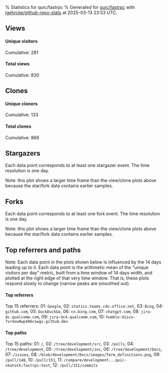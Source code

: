 % Statistics for quic/fastrpc
% Generated for [quic/fastrpc](https://github.com/quic/fastrpc) with [jgehrcke/github-repo-stats](https://github.com/jgehrcke/github-repo-stats) at 2025-03-13 23:53 UTC.


## Views

#### Unique visitors
<div id="chart_views_unique" class="full-width-chart"></div>

Cumulative: 281

#### Total views
<div id="chart_views_total" class="full-width-chart"></div>

Cumulative: 830

<div class="pagebreak-for-print"> </div>

## Clones

#### Unique cloners
<div id="chart_clones_unique" class="full-width-chart"></div>

Cumulative: 133

#### Total clones
<div id="chart_clones_total" class="full-width-chart"></div>

Cumulative: 866



<div class="pagebreak-for-print"> </div>



## Stargazers

Each data point corresponds to at least one stargazer event.
The time resolution is one day.

<div id="chart_stargazers" class="full-width-chart"></div>


Note: this plot shows a larger time frame than the view/clone plots above because the star/fork data contains earlier samples.



## Forks

Each data point corresponds to at least one fork event.
The time resolution is one day.

<div id="chart_forks" class="full-width-chart"></div>


Note: this plot shows a larger time frame than the view/clone plots above because the star/fork data contains earlier samples.



<div class="pagebreak-for-print"> </div>



## Top referrers and paths


Note: Each data point in the plots shown below is influenced by the 14 days
leading up to it. Each data point is the arithmetic mean of the "unique
visitors per day" metric, built from a time window of 14 days width, and
plotted at the right edge of that very time window. That is, these plots
respond slowly to change (narrow peaks are smoothed out).




#### Top referrers


<div id="chart_referrers_top_n_alltime" class="full-width-chart"></div>

Top 15 referrers: 01: `Google`, 02: `statics.teams.cdn.office.net`, 03: `Bing`, 04: `github.com`, 05: `DuckDuckGo`, 06: `cn.bing.com`, 07: `chatgpt.com`, 08: `jira-dc.qualcomm.com`, 09: `jira-dc4.qualcomm.com`, 10: `humble-disco-7vr4xw9wp496cxwgv.github.dev`





#### Top paths


<div id="chart_paths_top_n_alltime" class="full-width-chart"></div>

Top 15 paths: 01: `/`, 02: `/tree/development/src`, 03: `/pulls`, 04: `/tree/development`, 05: `/tree/development/inc`, 06: `/tree/development/Docs`, 07: `/issues`, 08: `/blob/development/Docs/images/Term_definitions.png`, 09: `/pull/148`, 10: `/pull/151`, 11: `/compare/development...quic-vkatoch:fastrpc:test`, 12: `/pull/151/commits`


<script type="text/javascript">
    vegaEmbed('#chart_views_unique', {"$schema": "https://vega.github.io/schema/vega-lite/v4.17.0.json", "config": {"arc": {"fill": "#1b1e23"}, "area": {"fill": "#1b1e23"}, "axisBottom": {"domainColor": "#a9b4c4", "gridColor": "#a9b4c4", "labelColor": "#1b1e23", "labelFont": "relative-mono-11-pitch-pro, Menlo, monospace", "tickColor": "#a9b4c4", "titleColor": "#1b1e23", "titleFont": "relative-mono-11-pitch-pro, Menlo, monospace"}, "axisLeft": {"domainColor": "#a9b4c4", "gridColor": "#a9b4c4", "labelColor": "#1b1e23", "labelFont": "relative-mono-11-pitch-pro, Menlo, monospace", "tickColor": "#a9b4c4", "titleColor": "#1b1e23", "titleFont": "relative-mono-11-pitch-pro, Menlo, monospace"}, "axisX": {"grid": false}, "axisY": {"grid": false, "labelBound": true}, "background": "#FFFFFF", "group": {"fill": "#FFFFFF"}, "header": {"fontWeight": 400, "labelFont": "relative-mono-11-pitch-pro, Menlo, monospace", "titleFont": "relative-mono-11-pitch-pro, Menlo, monospace"}, "legend": {"labelFont": "relative-mono-11-pitch-pro, Menlo, monospace", "symbolSize": 200, "symbolType": "circle", "titleFont": "relative-mono-11-pitch-pro, Menlo, monospace"}, "line": {"color": "#1b1e23", "stroke": "#1b1e23"}, "path": {"stroke": "#1b1e23"}, "point": {"color": "#1b1e23", "cursor": "pointer", "filled": true, "size": 20}, "range": {"category": ["#85a2f7", "#ea9755", "#7eb36a", "#f07071", "#bc85d9", "#e587b6", "#a9b4c4", "#d4c05e", "#64b9c4"]}, "style": {"bar": {"fill": "#1b1e23"}, "text": {"font": "relative-mono-11-pitch-pro, Menlo, monospace", "fontWeight": 400}}, "symbol": {"shape": "circle"}, "title": {"anchor": "start", "font": "relative-mono-11-pitch-pro, Menlo, monospace", "fontWeight": 400}, "trail": {"color": "#1b1e23", "stroke": "#1b1e23"}, "view": {"stroke": null}}, "data": {"name": "data-a05314058d4b49a8aa5b704610fd1dc2"}, "datasets": {"data-a05314058d4b49a8aa5b704610fd1dc2": [{"time": "2025-02-27T00:00:00+00:00", "views_total": 69, "views_unique": 27}, {"time": "2025-02-28T00:00:00+00:00", "views_total": 94, "views_unique": 33}, {"time": "2025-03-01T00:00:00+00:00", "views_total": 11, "views_unique": 10}, {"time": "2025-03-02T00:00:00+00:00", "views_total": 23, "views_unique": 8}, {"time": "2025-03-03T00:00:00+00:00", "views_total": 41, "views_unique": 25}, {"time": "2025-03-04T00:00:00+00:00", "views_total": 130, "views_unique": 31}, {"time": "2025-03-05T00:00:00+00:00", "views_total": 70, "views_unique": 19}, {"time": "2025-03-06T00:00:00+00:00", "views_total": 66, "views_unique": 26}, {"time": "2025-03-07T00:00:00+00:00", "views_total": 38, "views_unique": 11}, {"time": "2025-03-08T00:00:00+00:00", "views_total": 11, "views_unique": 6}, {"time": "2025-03-09T00:00:00+00:00", "views_total": 1, "views_unique": 1}, {"time": "2025-03-10T00:00:00+00:00", "views_total": 42, "views_unique": 17}, {"time": "2025-03-11T00:00:00+00:00", "views_total": 64, "views_unique": 22}, {"time": "2025-03-12T00:00:00+00:00", "views_total": 40, "views_unique": 21}, {"time": "2025-03-13T00:00:00+00:00", "views_total": 130, "views_unique": 24}]}, "encoding": {"tooltip": [{"field": "views_unique", "format": ".1f", "title": "views (u)", "type": "quantitative"}, {"field": "time", "format": "%B %e, %Y", "title": "date", "type": "temporal"}], "x": {"axis": {"labelAngle": 25}, "field": "time", "scale": {"domain": ["2025-02-27", "2025-03-13"]}, "timeUnit": "yearmonthdate", "title": "date", "type": "temporal"}, "y": {"axis": {}, "field": "views_unique", "scale": {"domain": [0, 36.300000000000004], "type": "linear", "zero": true}, "title": "unique views per day", "type": "quantitative"}}, "height": 200, "mark": {"point": true, "type": "line"}, "padding": 10, "width": "container"}, {"actions": false, "renderer": "svg"}).catch(console.error);
vegaEmbed('#chart_views_total', {"$schema": "https://vega.github.io/schema/vega-lite/v4.17.0.json", "config": {"arc": {"fill": "#1b1e23"}, "area": {"fill": "#1b1e23"}, "axisBottom": {"domainColor": "#a9b4c4", "gridColor": "#a9b4c4", "labelColor": "#1b1e23", "labelFont": "relative-mono-11-pitch-pro, Menlo, monospace", "tickColor": "#a9b4c4", "titleColor": "#1b1e23", "titleFont": "relative-mono-11-pitch-pro, Menlo, monospace"}, "axisLeft": {"domainColor": "#a9b4c4", "gridColor": "#a9b4c4", "labelColor": "#1b1e23", "labelFont": "relative-mono-11-pitch-pro, Menlo, monospace", "tickColor": "#a9b4c4", "titleColor": "#1b1e23", "titleFont": "relative-mono-11-pitch-pro, Menlo, monospace"}, "axisX": {"grid": false}, "axisY": {"grid": false, "labelBound": true}, "background": "#FFFFFF", "group": {"fill": "#FFFFFF"}, "header": {"fontWeight": 400, "labelFont": "relative-mono-11-pitch-pro, Menlo, monospace", "titleFont": "relative-mono-11-pitch-pro, Menlo, monospace"}, "legend": {"labelFont": "relative-mono-11-pitch-pro, Menlo, monospace", "symbolSize": 200, "symbolType": "circle", "titleFont": "relative-mono-11-pitch-pro, Menlo, monospace"}, "line": {"color": "#1b1e23", "stroke": "#1b1e23"}, "path": {"stroke": "#1b1e23"}, "point": {"color": "#1b1e23", "cursor": "pointer", "filled": true, "size": 20}, "range": {"category": ["#85a2f7", "#ea9755", "#7eb36a", "#f07071", "#bc85d9", "#e587b6", "#a9b4c4", "#d4c05e", "#64b9c4"]}, "style": {"bar": {"fill": "#1b1e23"}, "text": {"font": "relative-mono-11-pitch-pro, Menlo, monospace", "fontWeight": 400}}, "symbol": {"shape": "circle"}, "title": {"anchor": "start", "font": "relative-mono-11-pitch-pro, Menlo, monospace", "fontWeight": 400}, "trail": {"color": "#1b1e23", "stroke": "#1b1e23"}, "view": {"stroke": null}}, "data": {"name": "data-a05314058d4b49a8aa5b704610fd1dc2"}, "datasets": {"data-a05314058d4b49a8aa5b704610fd1dc2": [{"time": "2025-02-27T00:00:00+00:00", "views_total": 69, "views_unique": 27}, {"time": "2025-02-28T00:00:00+00:00", "views_total": 94, "views_unique": 33}, {"time": "2025-03-01T00:00:00+00:00", "views_total": 11, "views_unique": 10}, {"time": "2025-03-02T00:00:00+00:00", "views_total": 23, "views_unique": 8}, {"time": "2025-03-03T00:00:00+00:00", "views_total": 41, "views_unique": 25}, {"time": "2025-03-04T00:00:00+00:00", "views_total": 130, "views_unique": 31}, {"time": "2025-03-05T00:00:00+00:00", "views_total": 70, "views_unique": 19}, {"time": "2025-03-06T00:00:00+00:00", "views_total": 66, "views_unique": 26}, {"time": "2025-03-07T00:00:00+00:00", "views_total": 38, "views_unique": 11}, {"time": "2025-03-08T00:00:00+00:00", "views_total": 11, "views_unique": 6}, {"time": "2025-03-09T00:00:00+00:00", "views_total": 1, "views_unique": 1}, {"time": "2025-03-10T00:00:00+00:00", "views_total": 42, "views_unique": 17}, {"time": "2025-03-11T00:00:00+00:00", "views_total": 64, "views_unique": 22}, {"time": "2025-03-12T00:00:00+00:00", "views_total": 40, "views_unique": 21}, {"time": "2025-03-13T00:00:00+00:00", "views_total": 130, "views_unique": 24}]}, "encoding": {"tooltip": [{"field": "views_total", "format": ".1f", "title": "views (t)", "type": "quantitative"}, {"field": "time", "format": "%B %e, %Y", "title": "date", "type": "temporal"}], "x": {"axis": {"labelAngle": 25}, "field": "time", "scale": {"domain": ["2025-02-27", "2025-03-13"]}, "timeUnit": "yearmonthdate", "title": "date", "type": "temporal"}, "y": {"axis": {"values": [1, 10, 50, 100, 500, 1000, 5000, 10000]}, "field": "views_total", "scale": {"domain": [0, 143.0], "type": "symlog", "zero": true}, "title": "total views per day", "type": "quantitative"}}, "height": 200, "mark": {"point": true, "type": "line"}, "padding": 10, "width": "container"}, {"actions": false, "renderer": "svg"}).catch(console.error);
vegaEmbed('#chart_clones_unique', {"$schema": "https://vega.github.io/schema/vega-lite/v4.17.0.json", "config": {"arc": {"fill": "#1b1e23"}, "area": {"fill": "#1b1e23"}, "axisBottom": {"domainColor": "#a9b4c4", "gridColor": "#a9b4c4", "labelColor": "#1b1e23", "labelFont": "relative-mono-11-pitch-pro, Menlo, monospace", "tickColor": "#a9b4c4", "titleColor": "#1b1e23", "titleFont": "relative-mono-11-pitch-pro, Menlo, monospace"}, "axisLeft": {"domainColor": "#a9b4c4", "gridColor": "#a9b4c4", "labelColor": "#1b1e23", "labelFont": "relative-mono-11-pitch-pro, Menlo, monospace", "tickColor": "#a9b4c4", "titleColor": "#1b1e23", "titleFont": "relative-mono-11-pitch-pro, Menlo, monospace"}, "axisX": {"grid": false}, "axisY": {"grid": false, "labelBound": true}, "background": "#FFFFFF", "group": {"fill": "#FFFFFF"}, "header": {"fontWeight": 400, "labelFont": "relative-mono-11-pitch-pro, Menlo, monospace", "titleFont": "relative-mono-11-pitch-pro, Menlo, monospace"}, "legend": {"labelFont": "relative-mono-11-pitch-pro, Menlo, monospace", "symbolSize": 200, "symbolType": "circle", "titleFont": "relative-mono-11-pitch-pro, Menlo, monospace"}, "line": {"color": "#1b1e23", "stroke": "#1b1e23"}, "path": {"stroke": "#1b1e23"}, "point": {"color": "#1b1e23", "cursor": "pointer", "filled": true, "size": 20}, "range": {"category": ["#85a2f7", "#ea9755", "#7eb36a", "#f07071", "#bc85d9", "#e587b6", "#a9b4c4", "#d4c05e", "#64b9c4"]}, "style": {"bar": {"fill": "#1b1e23"}, "text": {"font": "relative-mono-11-pitch-pro, Menlo, monospace", "fontWeight": 400}}, "symbol": {"shape": "circle"}, "title": {"anchor": "start", "font": "relative-mono-11-pitch-pro, Menlo, monospace", "fontWeight": 400}, "trail": {"color": "#1b1e23", "stroke": "#1b1e23"}, "view": {"stroke": null}}, "data": {"name": "data-adae018af6935cae70b800f3846cc5ec"}, "datasets": {"data-adae018af6935cae70b800f3846cc5ec": [{"clones_total": 165, "clones_unique": 12, "time": "2025-02-27T00:00:00+00:00"}, {"clones_total": 219, "clones_unique": 16, "time": "2025-02-28T00:00:00+00:00"}, {"clones_total": 137, "clones_unique": 7, "time": "2025-03-01T00:00:00+00:00"}, {"clones_total": 19, "clones_unique": 2, "time": "2025-03-02T00:00:00+00:00"}, {"clones_total": 59, "clones_unique": 8, "time": "2025-03-03T00:00:00+00:00"}, {"clones_total": 53, "clones_unique": 14, "time": "2025-03-04T00:00:00+00:00"}, {"clones_total": 30, "clones_unique": 13, "time": "2025-03-05T00:00:00+00:00"}, {"clones_total": 38, "clones_unique": 14, "time": "2025-03-06T00:00:00+00:00"}, {"clones_total": 23, "clones_unique": 6, "time": "2025-03-07T00:00:00+00:00"}, {"clones_total": 25, "clones_unique": 7, "time": "2025-03-08T00:00:00+00:00"}, {"clones_total": 11, "clones_unique": 1, "time": "2025-03-09T00:00:00+00:00"}, {"clones_total": 16, "clones_unique": 9, "time": "2025-03-10T00:00:00+00:00"}, {"clones_total": 14, "clones_unique": 9, "time": "2025-03-11T00:00:00+00:00"}, {"clones_total": 36, "clones_unique": 7, "time": "2025-03-12T00:00:00+00:00"}, {"clones_total": 21, "clones_unique": 8, "time": "2025-03-13T00:00:00+00:00"}]}, "encoding": {"tooltip": [{"field": "clones_unique", "format": ".1f", "title": "clones (u)", "type": "quantitative"}, {"field": "time", "format": "%B %e, %Y", "title": "date", "type": "temporal"}], "x": {"axis": {"labelAngle": 25}, "field": "time", "scale": {"domain": ["2025-02-27", "2025-03-13"]}, "timeUnit": "yearmonthdate", "title": "date", "type": "temporal"}, "y": {"axis": {}, "field": "clones_unique", "scale": {"domain": [0, 17.6], "type": "linear", "zero": true}, "title": "unique clones per day", "type": "quantitative"}}, "height": 200, "mark": {"point": true, "type": "line"}, "padding": 10, "width": "container"}, {"actions": false, "renderer": "svg"}).catch(console.error);
vegaEmbed('#chart_clones_total', {"$schema": "https://vega.github.io/schema/vega-lite/v4.17.0.json", "config": {"arc": {"fill": "#1b1e23"}, "area": {"fill": "#1b1e23"}, "axisBottom": {"domainColor": "#a9b4c4", "gridColor": "#a9b4c4", "labelColor": "#1b1e23", "labelFont": "relative-mono-11-pitch-pro, Menlo, monospace", "tickColor": "#a9b4c4", "titleColor": "#1b1e23", "titleFont": "relative-mono-11-pitch-pro, Menlo, monospace"}, "axisLeft": {"domainColor": "#a9b4c4", "gridColor": "#a9b4c4", "labelColor": "#1b1e23", "labelFont": "relative-mono-11-pitch-pro, Menlo, monospace", "tickColor": "#a9b4c4", "titleColor": "#1b1e23", "titleFont": "relative-mono-11-pitch-pro, Menlo, monospace"}, "axisX": {"grid": false}, "axisY": {"grid": false, "labelBound": true}, "background": "#FFFFFF", "group": {"fill": "#FFFFFF"}, "header": {"fontWeight": 400, "labelFont": "relative-mono-11-pitch-pro, Menlo, monospace", "titleFont": "relative-mono-11-pitch-pro, Menlo, monospace"}, "legend": {"labelFont": "relative-mono-11-pitch-pro, Menlo, monospace", "symbolSize": 200, "symbolType": "circle", "titleFont": "relative-mono-11-pitch-pro, Menlo, monospace"}, "line": {"color": "#1b1e23", "stroke": "#1b1e23"}, "path": {"stroke": "#1b1e23"}, "point": {"color": "#1b1e23", "cursor": "pointer", "filled": true, "size": 20}, "range": {"category": ["#85a2f7", "#ea9755", "#7eb36a", "#f07071", "#bc85d9", "#e587b6", "#a9b4c4", "#d4c05e", "#64b9c4"]}, "style": {"bar": {"fill": "#1b1e23"}, "text": {"font": "relative-mono-11-pitch-pro, Menlo, monospace", "fontWeight": 400}}, "symbol": {"shape": "circle"}, "title": {"anchor": "start", "font": "relative-mono-11-pitch-pro, Menlo, monospace", "fontWeight": 400}, "trail": {"color": "#1b1e23", "stroke": "#1b1e23"}, "view": {"stroke": null}}, "data": {"name": "data-adae018af6935cae70b800f3846cc5ec"}, "datasets": {"data-adae018af6935cae70b800f3846cc5ec": [{"clones_total": 165, "clones_unique": 12, "time": "2025-02-27T00:00:00+00:00"}, {"clones_total": 219, "clones_unique": 16, "time": "2025-02-28T00:00:00+00:00"}, {"clones_total": 137, "clones_unique": 7, "time": "2025-03-01T00:00:00+00:00"}, {"clones_total": 19, "clones_unique": 2, "time": "2025-03-02T00:00:00+00:00"}, {"clones_total": 59, "clones_unique": 8, "time": "2025-03-03T00:00:00+00:00"}, {"clones_total": 53, "clones_unique": 14, "time": "2025-03-04T00:00:00+00:00"}, {"clones_total": 30, "clones_unique": 13, "time": "2025-03-05T00:00:00+00:00"}, {"clones_total": 38, "clones_unique": 14, "time": "2025-03-06T00:00:00+00:00"}, {"clones_total": 23, "clones_unique": 6, "time": "2025-03-07T00:00:00+00:00"}, {"clones_total": 25, "clones_unique": 7, "time": "2025-03-08T00:00:00+00:00"}, {"clones_total": 11, "clones_unique": 1, "time": "2025-03-09T00:00:00+00:00"}, {"clones_total": 16, "clones_unique": 9, "time": "2025-03-10T00:00:00+00:00"}, {"clones_total": 14, "clones_unique": 9, "time": "2025-03-11T00:00:00+00:00"}, {"clones_total": 36, "clones_unique": 7, "time": "2025-03-12T00:00:00+00:00"}, {"clones_total": 21, "clones_unique": 8, "time": "2025-03-13T00:00:00+00:00"}]}, "encoding": {"tooltip": [{"field": "clones_total", "format": ".1f", "title": "clones (t)", "type": "quantitative"}, {"field": "time", "format": "%B %e, %Y", "title": "date", "type": "temporal"}], "x": {"axis": {"labelAngle": 25}, "field": "time", "scale": {"domain": ["2025-02-27", "2025-03-13"]}, "timeUnit": "yearmonthdate", "title": "date", "type": "temporal"}, "y": {"axis": {"values": [1, 10, 50, 100, 500, 1000, 5000, 10000]}, "field": "clones_total", "scale": {"domain": [0, 240.9], "type": "symlog", "zero": true}, "title": "total clones per day", "type": "quantitative"}}, "height": 200, "mark": {"point": true, "type": "line"}, "padding": 10, "width": "container"}, {"actions": false, "renderer": "svg"}).catch(console.error);
vegaEmbed('#chart_stargazers', {"$schema": "https://vega.github.io/schema/vega-lite/v4.17.0.json", "config": {"arc": {"fill": "#1b1e23"}, "area": {"fill": "#1b1e23"}, "axisBottom": {"domainColor": "#a9b4c4", "gridColor": "#a9b4c4", "labelColor": "#1b1e23", "labelFont": "relative-mono-11-pitch-pro, Menlo, monospace", "tickColor": "#a9b4c4", "titleColor": "#1b1e23", "titleFont": "relative-mono-11-pitch-pro, Menlo, monospace"}, "axisLeft": {"domainColor": "#a9b4c4", "gridColor": "#a9b4c4", "labelColor": "#1b1e23", "labelFont": "relative-mono-11-pitch-pro, Menlo, monospace", "tickColor": "#a9b4c4", "titleColor": "#1b1e23", "titleFont": "relative-mono-11-pitch-pro, Menlo, monospace"}, "axisX": {"grid": false}, "axisY": {"grid": false}, "background": "#FFFFFF", "group": {"fill": "#FFFFFF"}, "header": {"fontWeight": 400, "labelFont": "relative-mono-11-pitch-pro, Menlo, monospace", "titleFont": "relative-mono-11-pitch-pro, Menlo, monospace"}, "legend": {"labelFont": "relative-mono-11-pitch-pro, Menlo, monospace", "symbolSize": 200, "symbolType": "circle", "titleFont": "relative-mono-11-pitch-pro, Menlo, monospace"}, "line": {"color": "#1b1e23", "stroke": "#1b1e23"}, "path": {"stroke": "#1b1e23"}, "point": {"color": "#1b1e23", "cursor": "pointer", "filled": true, "size": 50}, "range": {"category": ["#85a2f7", "#ea9755", "#7eb36a", "#f07071", "#bc85d9", "#e587b6", "#a9b4c4", "#d4c05e", "#64b9c4"]}, "style": {"bar": {"fill": "#1b1e23"}, "text": {"font": "relative-mono-11-pitch-pro, Menlo, monospace", "fontWeight": 400}}, "symbol": {"shape": "circle"}, "title": {"anchor": "start", "font": "relative-mono-11-pitch-pro, Menlo, monospace", "fontWeight": 400}, "trail": {"color": "#1b1e23", "stroke": "#1b1e23"}, "view": {"stroke": null}}, "data": {"name": "data-dc4eece692b70a4600c71e3932bcbb28"}, "datasets": {"data-dc4eece692b70a4600c71e3932bcbb28": [{"stars_cumulative": 1, "time": "2024-05-27T12:08:12+00:00"}, {"stars_cumulative": 2, "time": "2024-05-27T19:47:51+00:00"}, {"stars_cumulative": 3, "time": "2024-05-28T01:46:30+00:00"}, {"stars_cumulative": 4, "time": "2024-05-28T04:14:05+00:00"}, {"stars_cumulative": 5, "time": "2024-05-30T01:06:40+00:00"}, {"stars_cumulative": 6, "time": "2024-06-10T04:11:05+00:00"}, {"stars_cumulative": 7, "time": "2024-06-13T10:37:32+00:00"}, {"stars_cumulative": 8, "time": "2024-06-14T05:40:18+00:00"}, {"stars_cumulative": 9, "time": "2024-06-18T11:07:28+00:00"}, {"stars_cumulative": 10, "time": "2024-07-11T05:55:17+00:00"}, {"stars_cumulative": 11, "time": "2024-08-01T04:18:00+00:00"}, {"stars_cumulative": 12, "time": "2024-08-12T11:48:44+00:00"}, {"stars_cumulative": 13, "time": "2024-08-13T09:34:19+00:00"}, {"stars_cumulative": 14, "time": "2024-09-10T14:24:06+00:00"}, {"stars_cumulative": 15, "time": "2024-10-07T06:14:58+00:00"}, {"stars_cumulative": 16, "time": "2024-10-08T05:19:58+00:00"}, {"stars_cumulative": 17, "time": "2024-10-08T07:19:47+00:00"}, {"stars_cumulative": 18, "time": "2024-10-10T12:31:33+00:00"}, {"stars_cumulative": 19, "time": "2024-10-18T10:50:38+00:00"}, {"stars_cumulative": 20, "time": "2024-12-04T03:10:35+00:00"}, {"stars_cumulative": 21, "time": "2024-12-12T02:51:43+00:00"}, {"stars_cumulative": 22, "time": "2024-12-20T14:04:26+00:00"}, {"stars_cumulative": 23, "time": "2025-01-04T07:35:38+00:00"}, {"stars_cumulative": 24, "time": "2025-02-17T02:29:06+00:00"}, {"stars_cumulative": 25, "time": "2025-02-17T04:25:02+00:00"}, {"stars_cumulative": 26, "time": "2025-02-17T06:24:31+00:00"}, {"stars_cumulative": 27, "time": "2025-02-25T06:37:56+00:00"}, {"stars_cumulative": 28, "time": "2025-03-03T14:04:27+00:00"}, {"stars_cumulative": 29, "time": "2025-03-13T14:38:10+00:00"}]}, "encoding": {"tooltip": [{"field": "stars_cumulative", "format": "d", "title": "stars", "type": "quantitative"}, {"field": "time", "format": "%B %e, %Y", "title": "date", "type": "temporal"}], "x": {"axis": {"labelAngle": 25}, "field": "time", "scale": {"domain": ["2024-05-14", "2025-03-13"]}, "timeUnit": "yearmonthdate", "title": "date", "type": "temporal"}, "y": {"field": "stars_cumulative", "scale": {"domain": [0, 31.900000000000002], "zero": true}, "title": "stargazer count (cumulative)", "type": "quantitative"}}, "height": 300, "mark": {"point": true, "type": "line"}, "padding": 10, "width": "container"}, {"actions": false, "renderer": "svg"}).catch(console.error);
vegaEmbed('#chart_forks', {"$schema": "https://vega.github.io/schema/vega-lite/v4.17.0.json", "config": {"arc": {"fill": "#1b1e23"}, "area": {"fill": "#1b1e23"}, "axisBottom": {"domainColor": "#a9b4c4", "gridColor": "#a9b4c4", "labelColor": "#1b1e23", "labelFont": "relative-mono-11-pitch-pro, Menlo, monospace", "tickColor": "#a9b4c4", "titleColor": "#1b1e23", "titleFont": "relative-mono-11-pitch-pro, Menlo, monospace"}, "axisLeft": {"domainColor": "#a9b4c4", "gridColor": "#a9b4c4", "labelColor": "#1b1e23", "labelFont": "relative-mono-11-pitch-pro, Menlo, monospace", "tickColor": "#a9b4c4", "titleColor": "#1b1e23", "titleFont": "relative-mono-11-pitch-pro, Menlo, monospace"}, "axisX": {"grid": false}, "axisY": {"grid": false}, "background": "#FFFFFF", "group": {"fill": "#FFFFFF"}, "header": {"fontWeight": 400, "labelFont": "relative-mono-11-pitch-pro, Menlo, monospace", "titleFont": "relative-mono-11-pitch-pro, Menlo, monospace"}, "legend": {"labelFont": "relative-mono-11-pitch-pro, Menlo, monospace", "symbolSize": 200, "symbolType": "circle", "titleFont": "relative-mono-11-pitch-pro, Menlo, monospace"}, "line": {"color": "#1b1e23", "stroke": "#1b1e23"}, "path": {"stroke": "#1b1e23"}, "point": {"color": "#1b1e23", "cursor": "pointer", "filled": true, "size": 50}, "range": {"category": ["#85a2f7", "#ea9755", "#7eb36a", "#f07071", "#bc85d9", "#e587b6", "#a9b4c4", "#d4c05e", "#64b9c4"]}, "style": {"bar": {"fill": "#1b1e23"}, "text": {"font": "relative-mono-11-pitch-pro, Menlo, monospace", "fontWeight": 400}}, "symbol": {"shape": "circle"}, "title": {"anchor": "start", "font": "relative-mono-11-pitch-pro, Menlo, monospace", "fontWeight": 400}, "trail": {"color": "#1b1e23", "stroke": "#1b1e23"}, "view": {"stroke": null}}, "data": {"name": "data-d7771778e45890ad711e98e5c716856f"}, "datasets": {"data-d7771778e45890ad711e98e5c716856f": [{"forks_cumulative": 1, "time": "2024-05-14T04:43:48+00:00"}, {"forks_cumulative": 2, "time": "2024-05-27T06:25:04+00:00"}, {"forks_cumulative": 3, "time": "2024-05-28T01:47:12+00:00"}, {"forks_cumulative": 4, "time": "2024-05-28T06:23:48+00:00"}, {"forks_cumulative": 5, "time": "2024-05-28T15:42:18+00:00"}, {"forks_cumulative": 6, "time": "2024-07-11T00:34:41+00:00"}, {"forks_cumulative": 7, "time": "2024-07-24T09:49:15+00:00"}, {"forks_cumulative": 8, "time": "2024-07-26T12:38:47+00:00"}, {"forks_cumulative": 9, "time": "2024-07-27T08:02:46+00:00"}, {"forks_cumulative": 10, "time": "2024-08-11T09:51:47+00:00"}, {"forks_cumulative": 11, "time": "2024-08-12T13:16:43+00:00"}, {"forks_cumulative": 12, "time": "2024-08-13T09:34:55+00:00"}, {"forks_cumulative": 13, "time": "2024-08-13T10:05:12+00:00"}, {"forks_cumulative": 14, "time": "2024-09-04T10:00:26+00:00"}, {"forks_cumulative": 15, "time": "2024-09-12T11:05:54+00:00"}, {"forks_cumulative": 16, "time": "2024-09-16T09:55:07+00:00"}, {"forks_cumulative": 17, "time": "2024-09-25T15:40:51+00:00"}, {"forks_cumulative": 18, "time": "2024-10-04T04:58:31+00:00"}, {"forks_cumulative": 19, "time": "2024-10-07T06:15:12+00:00"}, {"forks_cumulative": 20, "time": "2024-10-08T07:19:51+00:00"}, {"forks_cumulative": 21, "time": "2024-10-22T07:04:30+00:00"}, {"forks_cumulative": 22, "time": "2024-10-26T20:08:37+00:00"}, {"forks_cumulative": 23, "time": "2024-11-05T23:50:35+00:00"}, {"forks_cumulative": 24, "time": "2024-11-07T18:07:42+00:00"}, {"forks_cumulative": 25, "time": "2024-11-15T11:45:43+00:00"}, {"forks_cumulative": 26, "time": "2024-12-03T07:38:42+00:00"}, {"forks_cumulative": 27, "time": "2024-12-04T20:08:48+00:00"}, {"forks_cumulative": 28, "time": "2024-12-09T04:14:11+00:00"}, {"forks_cumulative": 29, "time": "2025-01-25T10:19:39+00:00"}, {"forks_cumulative": 30, "time": "2025-02-09T03:58:31+00:00"}, {"forks_cumulative": 31, "time": "2025-02-25T06:30:34+00:00"}]}, "encoding": {"tooltip": [{"field": "forks_cumulative", "format": "d", "title": "forks", "type": "quantitative"}, {"field": "time", "format": "%B %e, %Y", "title": "date", "type": "temporal"}], "x": {"axis": {"labelAngle": 25}, "field": "time", "scale": {"domain": ["2024-05-14", "2025-03-13"]}, "timeUnit": "yearmonthdate", "title": "date", "type": "temporal"}, "y": {"field": "forks_cumulative", "scale": {"domain": [0, 34.1], "zero": true}, "title": "fork count (cumulative)", "type": "quantitative"}}, "height": 300, "mark": {"point": true, "type": "line"}, "padding": 10, "width": "container"}, {"actions": false, "renderer": "svg"}).catch(console.error);
vegaEmbed('#chart_referrers_top_n_alltime', {"$schema": "https://vega.github.io/schema/vega-lite/v4.17.0.json", "config": {"arc": {"fill": "#1b1e23"}, "area": {"fill": "#1b1e23"}, "axisBottom": {"domainColor": "#a9b4c4", "gridColor": "#a9b4c4", "labelColor": "#1b1e23", "labelFont": "relative-mono-11-pitch-pro, Menlo, monospace", "tickColor": "#a9b4c4", "titleColor": "#1b1e23", "titleFont": "relative-mono-11-pitch-pro, Menlo, monospace"}, "axisLeft": {"domainColor": "#a9b4c4", "gridColor": "#a9b4c4", "labelColor": "#1b1e23", "labelFont": "relative-mono-11-pitch-pro, Menlo, monospace", "tickColor": "#a9b4c4", "titleColor": "#1b1e23", "titleFont": "relative-mono-11-pitch-pro, Menlo, monospace"}, "axisX": {"grid": false}, "axisY": {"grid": false}, "background": "#FFFFFF", "group": {"fill": "#FFFFFF"}, "header": {"fontWeight": 400, "labelFont": "relative-mono-11-pitch-pro, Menlo, monospace", "titleFont": "relative-mono-11-pitch-pro, Menlo, monospace"}, "legend": {"labelFont": "relative-mono-11-pitch-pro, Menlo, monospace", "symbolSize": 200, "symbolType": "circle", "titleFont": "relative-mono-11-pitch-pro, Menlo, monospace"}, "line": {"color": "#1b1e23", "stroke": "#1b1e23"}, "path": {"stroke": "#1b1e23"}, "point": {"color": "#1b1e23", "cursor": "pointer", "filled": true, "size": 30}, "range": {"category": ["#85a2f7", "#ea9755", "#7eb36a", "#f07071", "#bc85d9", "#e587b6", "#a9b4c4", "#d4c05e", "#64b9c4"]}, "style": {"bar": {"fill": "#1b1e23"}, "text": {"font": "relative-mono-11-pitch-pro, Menlo, monospace", "fontWeight": 400}}, "symbol": {"shape": "circle"}, "title": {"anchor": "start", "font": "relative-mono-11-pitch-pro, Menlo, monospace", "fontWeight": 400}, "trail": {"color": "#1b1e23", "stroke": "#1b1e23"}, "view": {"stroke": null}}, "data": {"name": "data-a17b5f2701cc5ca87eddb9759ab9feba"}, "datasets": {"data-a17b5f2701cc5ca87eddb9759ab9feba": [{"referrer": "Google", "time": "2025-03-12T00:00:00+00:00", "views_unique": 106, "views_unique_norm": 7.571428571428571}, {"referrer": "Google", "time": "2025-03-13T00:00:00+00:00", "views_unique": 102, "views_unique_norm": 7.285714285714286}, {"referrer": "statics.teams.cdn.office.net", "time": "2025-03-12T00:00:00+00:00", "views_unique": 17, "views_unique_norm": 1.2142857142857142}, {"referrer": "statics.teams.cdn.office.net", "time": "2025-03-13T00:00:00+00:00", "views_unique": 15, "views_unique_norm": 1.0714285714285714}, {"referrer": "Bing", "time": "2025-03-12T00:00:00+00:00", "views_unique": 8, "views_unique_norm": 0.5714285714285714}, {"referrer": "Bing", "time": "2025-03-13T00:00:00+00:00", "views_unique": 9, "views_unique_norm": 0.6428571428571429}, {"referrer": "github.com", "time": "2025-03-12T00:00:00+00:00", "views_unique": 9, "views_unique_norm": 0.6428571428571429}, {"referrer": "github.com", "time": "2025-03-13T00:00:00+00:00", "views_unique": 9, "views_unique_norm": 0.6428571428571429}, {"referrer": "DuckDuckGo", "time": "2025-03-12T00:00:00+00:00", "views_unique": 3, "views_unique_norm": 0.21428571428571427}, {"referrer": "DuckDuckGo", "time": "2025-03-13T00:00:00+00:00", "views_unique": 5, "views_unique_norm": 0.35714285714285715}, {"referrer": "cn.bing.com", "time": "2025-03-12T00:00:00+00:00", "views_unique": 2, "views_unique_norm": 0.14285714285714285}, {"referrer": "cn.bing.com", "time": "2025-03-13T00:00:00+00:00", "views_unique": 2, "views_unique_norm": 0.14285714285714285}, {"referrer": "chatgpt.com", "time": "2025-03-12T00:00:00+00:00", "views_unique": 1, "views_unique_norm": 0.07142857142857142}, {"referrer": "chatgpt.com", "time": "2025-03-13T00:00:00+00:00", "views_unique": 2, "views_unique_norm": 0.14285714285714285}]}, "encoding": {"color": {"field": "referrer", "legend": {"direction": "vertical", "orient": "top", "title": "Legend:"}, "sort": {"field": "order"}, "type": "nominal"}, "tooltip": [{"field": "referrer", "type": "nominal"}, {"field": "views_unique_norm", "format": ".2f", "title": "views (14d mean)", "type": "quantitative"}, {"field": "time", "format": "%B %e, %Y", "title": "date", "type": "temporal"}], "x": {"axis": {"labelAngle": 25}, "field": "time", "scale": {"domain": ["2025-02-27", "2025-03-13"]}, "timeUnit": "yearmonthdate", "title": "date", "type": "temporal"}, "y": {"field": "views_unique_norm", "scale": {"domain": [0, 8.32857142857143], "type": "linear", "zero": true}, "title": "unique visitors per day (mean from last 14 days)", "type": "quantitative"}}, "height": 300, "mark": {"point": true, "type": "line"}, "padding": 10, "width": "container"}, {"actions": false, "renderer": "svg"}).catch(console.error);
vegaEmbed('#chart_paths_top_n_alltime', {"$schema": "https://vega.github.io/schema/vega-lite/v4.17.0.json", "config": {"arc": {"fill": "#1b1e23"}, "area": {"fill": "#1b1e23"}, "axisBottom": {"domainColor": "#a9b4c4", "gridColor": "#a9b4c4", "labelColor": "#1b1e23", "labelFont": "relative-mono-11-pitch-pro, Menlo, monospace", "tickColor": "#a9b4c4", "titleColor": "#1b1e23", "titleFont": "relative-mono-11-pitch-pro, Menlo, monospace"}, "axisLeft": {"domainColor": "#a9b4c4", "gridColor": "#a9b4c4", "labelColor": "#1b1e23", "labelFont": "relative-mono-11-pitch-pro, Menlo, monospace", "tickColor": "#a9b4c4", "titleColor": "#1b1e23", "titleFont": "relative-mono-11-pitch-pro, Menlo, monospace"}, "axisX": {"grid": false}, "axisY": {"grid": false}, "background": "#FFFFFF", "group": {"fill": "#FFFFFF"}, "header": {"fontWeight": 400, "labelFont": "relative-mono-11-pitch-pro, Menlo, monospace", "titleFont": "relative-mono-11-pitch-pro, Menlo, monospace"}, "legend": {"labelFont": "relative-mono-11-pitch-pro, Menlo, monospace", "symbolSize": 200, "symbolType": "circle", "titleFont": "relative-mono-11-pitch-pro, Menlo, monospace"}, "line": {"color": "#1b1e23", "stroke": "#1b1e23"}, "path": {"stroke": "#1b1e23"}, "point": {"color": "#1b1e23", "cursor": "pointer", "filled": true, "size": 30}, "range": {"category": ["#85a2f7", "#ea9755", "#7eb36a", "#f07071", "#bc85d9", "#e587b6", "#a9b4c4", "#d4c05e", "#64b9c4"]}, "style": {"bar": {"fill": "#1b1e23"}, "text": {"font": "relative-mono-11-pitch-pro, Menlo, monospace", "fontWeight": 400}}, "symbol": {"shape": "circle"}, "title": {"anchor": "start", "font": "relative-mono-11-pitch-pro, Menlo, monospace", "fontWeight": 400}, "trail": {"color": "#1b1e23", "stroke": "#1b1e23"}, "view": {"stroke": null}}, "data": {"name": "data-9f73113f60518428bd2adbf3856adbd9"}, "datasets": {"data-9f73113f60518428bd2adbf3856adbd9": [{"path": "/", "time": "2025-03-12T00:00:00+00:00", "views_unique": 164.0, "views_unique_norm": 11.714285714285714}, {"path": "/", "time": "2025-03-13T00:00:00+00:00", "views_unique": 158.0, "views_unique_norm": 11.285714285714286}, {"path": "/tree/development/src", "time": "2025-03-12T00:00:00+00:00", "views_unique": 27.0, "views_unique_norm": 1.9285714285714286}, {"path": "/tree/development/src", "time": "2025-03-13T00:00:00+00:00", "views_unique": 26.0, "views_unique_norm": 1.8571428571428572}, {"path": "/pulls", "time": "2025-03-12T00:00:00+00:00", "views_unique": 10.0, "views_unique_norm": 0.7142857142857143}, {"path": "/pulls", "time": "2025-03-13T00:00:00+00:00", "views_unique": 8.0, "views_unique_norm": 0.5714285714285714}, {"path": "/tree/development", "time": "2025-03-12T00:00:00+00:00", "views_unique": 9.0, "views_unique_norm": 0.6428571428571429}, {"path": "/tree/development", "time": "2025-03-13T00:00:00+00:00", "views_unique": 8.0, "views_unique_norm": 0.5714285714285714}, {"path": "/tree/development/inc", "time": "2025-03-12T00:00:00+00:00", "views_unique": null, "views_unique_norm": null}, {"path": "/tree/development/inc", "time": "2025-03-13T00:00:00+00:00", "views_unique": 6.0, "views_unique_norm": 0.42857142857142855}, {"path": "/tree/development/Docs", "time": "2025-03-12T00:00:00+00:00", "views_unique": 6.0, "views_unique_norm": 0.42857142857142855}, {"path": "/tree/development/Docs", "time": "2025-03-13T00:00:00+00:00", "views_unique": null, "views_unique_norm": null}, {"path": "/issues", "time": "2025-03-12T00:00:00+00:00", "views_unique": 5.0, "views_unique_norm": 0.35714285714285715}, {"path": "/issues", "time": "2025-03-13T00:00:00+00:00", "views_unique": null, "views_unique_norm": null}]}, "encoding": {"color": {"field": "path", "legend": {"direction": "vertical", "orient": "top", "title": "Legend:"}, "sort": {"field": "order"}, "type": "nominal"}, "tooltip": [{"field": "path", "type": "nominal"}, {"field": "views_unique_norm", "format": ".2f", "title": "views (14d mean)", "type": "quantitative"}, {"field": "time", "format": "%B %e, %Y", "title": "date", "type": "temporal"}], "x": {"axis": {"labelAngle": 25}, "field": "time", "scale": {"domain": ["2025-02-27", "2025-03-13"]}, "timeUnit": "yearmonthdate", "title": "date", "type": "temporal"}, "y": {"field": "views_unique_norm", "scale": {"domain": [0, 12.885714285714286], "type": "symlog", "zero": true}, "title": "unique visitors per day (mean from last 14 days)", "type": "quantitative"}}, "height": 300, "mark": {"point": true, "type": "line"}, "padding": 10, "width": "container"}, {"actions": false, "renderer": "svg"}).catch(console.error);
    </script>